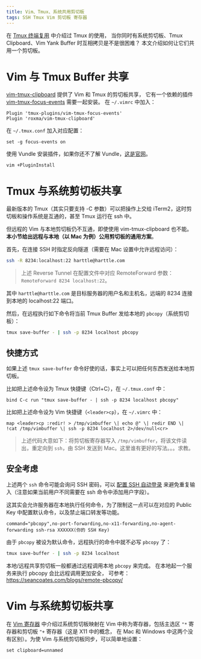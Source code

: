 ```yaml
---
title: Vim、Tmux、系统共用剪切板
tags: SSH Tmux Vim 剪切板 寄存器
---
```


在 [Tmux 终端复用](/2015/11/06/tmux-startup.html) 中介绍过 Tmux 的使用，
当你同时有系统剪切板、Tmux Clipboard、Vim Yank Buffer 时互相拷贝是不是很困难？
本文介绍如何让它们共用一个剪切板。

<!--more-->

# Vim 与 Tmux Buffer 共享

[vim-tmux-clipboard][vim-tmux-clipboard] 提供了 Vim 和 Tmux 的剪切板共享，
它有一个依赖的插件 [vim-tmux-focus-events][vim-tmux-focus-events] 需要一起安装。
在 `~/.vimrc` 中加入：

```vim
Plugin 'tmux-plugins/vim-tmux-focus-events'
Plugin 'roxma/vim-tmux-clipboard'
```

在 `~/.tmux.conf` 加入对应配置：

```
set -g focus-events on
```

使用 Vundle 安装插件，如果你还不了解 Vundle，[这是官网][vundle]。

```
vim +PluginInstall
```

# Tmux 与系统剪切板共享

最新版本的 Tmux（其实只要支持 -C 参数）可以把操作上交给 iTerm2，这时剪切板和操作系统是互通的，甚至 Tmux 运行在 ssh 中。

但远程的 Vim 与本地剪切板仍不互通，即使使用 vim-tmux-clipboard 也不能。
**本小节给出远程与本地（以 Mac 为例）公用剪切板的通用方案**。

首先，在连接 SSH 时指定反向隧道（需要在 Mac 设置中允许远程访问）：

```bash
ssh -R 8234:localhost:22 harttle@harttle.com
```

> 上述 Reverse Tunnel 在配置文件中对应 RemoteForward 参数：`RemoteForward 8234 localhost:22`。

其中 `harttle@harttle.com` 是目标服务器的用户名和主机名，远端的 8234
连接到本地的 localhost:22 端口。

然后，在远程执行如下命令将当前 Tmux Buffer 发给本地的 `pbcopy`（系统剪切板）：

```bash
tmux save-buffer - | ssh -p 8234 localhost pbcopy
```

## 快捷方式

如果上述 `tmux save-buffer` 命令好使的话，事实上可以把任何东西发送给本地剪切板。

比如把上述命令设为 Tmux 快捷键（Ctrl+C），在 `~/.tmux.conf` 中：

```
bind C-c run "tmux save-buffer - | ssh -p 8234 localhost pbcopy"
```

比如把上述命令设为 Vim 快捷键（`<leader>cp`），在 `~/.vimrc` 中：

```vim
map <leader>cp :redir! > /tmp/vimbuffer \| echo @" \| redir END \| !cat /tmp/vimbuffer \| ssh -p 8234 localhost 2>/dev/null<cr>
```

> 上述代码大意如下：将剪切板寄存器写入 `/tmp/vimbuffer`，将该文件读出，重定向到 `ssh`，由 SSH 发送到 Mac。这里谁有更好的写法。。。求教。

## 安全考虑

上述两个 `ssh` 命令可能会询问 SSH 密码，可以
[配置 SSH 自动登录](/2016/09/14/ssh-auto-login.html)
来避免重复输入（注意如果当前用户不同需要在 ssh 命令中添加用户字段）。

这其实会允许服务器在本地执行任何命令，为了限制这一点可以在对应的 Public Key
中配置默认命令，以及禁止端口转发等功能。

```
command="pbcopy",no-port-forwarding,no-x11-forwarding,no-agent-forwarding ssh-rsa XXXXXX(你的 SSH Key)
```

由于 `pbcopy` 被设为默认命令，远程执行的命令中就不必写 `pbcopy` 了：

```bash
tmux save-buffer - | ssh -p 8234 localhost
```

本地/远程共享剪切板一般都通过远程调用本地 `pbcopy` 来完成。
在本地起一个服务来执行 pbcopy 会比远程调用更加安全，
可参考：<https://seancoates.com/blogs/remote-pbcopy/>

# Vim 与系统剪切板共享

在 [Vim 寄存器](/2016/07/25/vim-registers.html) 中介绍过系统剪切板映射在 Vim
中称为寄存器，包括主选区 `"*` 寄存器和剪切板 `"+` 寄存器（这是 X11 中的概念，
在 Mac 和 Windows 中这两个没有区别）。为使 Vim 与系统剪切板同步，可以简单地设置：

```vim
set clipboard=unnamed
```

[vim-tmux-focus-events]: https://github.com/tmux-plugins/vim-tmux-focus-events
[vim-tmux-clipboard]: https://github.com/roxma/vim-tmux-clipboard
[vundle]: https://github.com/VundleVim/Vundle.vim
